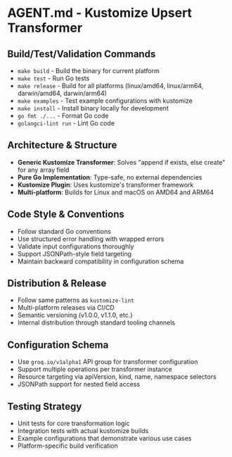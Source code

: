 # AGENT.md - Kustomize Upsert Transformer

## Build/Test/Validation Commands
- `make build` - Build the binary for current platform
- `make test` - Run Go tests
- `make release` - Build for all platforms (linux/amd64, linux/arm64, darwin/amd64, darwin/arm64)
- `make examples` - Test example configurations with kustomize
- `make install` - Install binary locally for development
- `go fmt ./...` - Format Go code
- `golangci-lint run` - Lint Go code

## Architecture & Structure
- **Generic Kustomize Transformer**: Solves "append if exists, else create" for any array field
- **Pure Go Implementation**: Type-safe, no external dependencies
- **Kustomize Plugin**: Uses kustomize's transformer framework
- **Multi-platform**: Builds for Linux and macOS on AMD64 and ARM64

## Code Style & Conventions
- Follow standard Go conventions
- Use structured error handling with wrapped errors
- Validate input configurations thoroughly
- Support JSONPath-style field targeting
- Maintain backward compatibility in configuration schema

## Distribution & Release
- Follow same patterns as `kustomize-lint`
- Multi-platform releases via CI/CD
- Semantic versioning (v1.0.0, v1.1.0, etc.)
- Internal distribution through standard tooling channels

## Configuration Schema
- Use `groq.io/v1alpha1` API group for transformer configuration
- Support multiple operations per transformer instance
- Resource targeting via apiVersion, kind, name, namespace selectors
- JSONPath support for nested field access

## Testing Strategy
- Unit tests for core transformation logic
- Integration tests with actual kustomize builds
- Example configurations that demonstrate various use cases
- Platform-specific build verification
